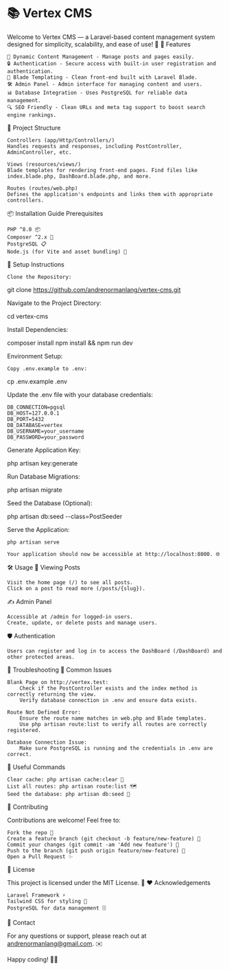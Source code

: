 # 📚 Vertex CMS

Welcome to Vertex CMS — a Laravel-based content management system designed for simplicity, scalability, and ease of use! 🌟
🚀 Features

    📝 Dynamic Content Management - Manage posts and pages easily.
    🔒 Authentication - Secure access with built-in user registration and authentication.
    🎨 Blade Templating - Clean front-end built with Laravel Blade.
    🛠️ Admin Panel - Admin interface for managing content and users.
    📊 Database Integration - Uses PostgreSQL for reliable data management.
    🔍 SEO Friendly - Clean URLs and meta tag support to boost search engine rankings.

📂 Project Structure

    Controllers (app/Http/Controllers/)
    Handles requests and responses, including PostController, AdminController, etc.

    Views (resources/views/)
    Blade templates for rendering front-end pages. Find files like index.blade.php, DashBoard.blade.php, and more.

    Routes (routes/web.php)
    Defines the application's endpoints and links them with appropriate controllers.

📦 Installation Guide
Prerequisites

    PHP ^8.0 📦
    Composer ^2.x 🧰
    PostgreSQL 📋
    Node.js (for Vite and asset bundling) 🚀

🔧 Setup Instructions

    Clone the Repository:

git clone https://github.com/andrenormanlang/vertex-cms.git

Navigate to the Project Directory:

cd vertex-cms

Install Dependencies:

composer install
npm install && npm run dev

Environment Setup:

    Copy .env.example to .env:

cp .env.example .env

Update the .env file with your database credentials:

    DB_CONNECTION=pgsql
    DB_HOST=127.0.0.1
    DB_PORT=5432
    DB_DATABASE=vertex
    DB_USERNAME=your_username
    DB_PASSWORD=your_password

Generate Application Key:

php artisan key:generate

Run Database Migrations:

php artisan migrate

Seed the Database (Optional):

php artisan db:seed --class=PostSeeder

Serve the Application:

    php artisan serve

    Your application should now be accessible at http://localhost:8000. 🌐

🛠️ Usage
🌟 Viewing Posts

    Visit the home page (/) to see all posts.
    Click on a post to read more (/posts/{slug}).

✍️ Admin Panel

    Accessible at /admin for logged-in users.
    Create, update, or delete posts and manage users.

🛡️ Authentication

    Users can register and log in to access the DashBoard (/DashBoard) and other protected areas.

🚨 Troubleshooting
🛑 Common Issues

    Blank Page on http://vertex.test:
        Check if the PostController exists and the index method is correctly returning the view.
        Verify database connection in .env and ensure data exists.

    Route Not Defined Error:
        Ensure the route name matches in web.php and Blade templates.
        Use php artisan route:list to verify all routes are correctly registered.

    Database Connection Issue:
        Make sure PostgreSQL is running and the credentials in .env are correct.

🔄 Useful Commands

    Clear cache: php artisan cache:clear 🧹
    List all routes: php artisan route:list 🗺️
    Seed the database: php artisan db:seed 🌱

🤝 Contributing

Contributions are welcome! Feel free to:

    Fork the repo 🍴
    Create a feature branch (git checkout -b feature/new-feature) 🌿
    Commit your changes (git commit -am 'Add new feature') 💬
    Push to the branch (git push origin feature/new-feature) 🚀
    Open a Pull Request ✨

📄 License

This project is licensed under the MIT License. 📜
❤️ Acknowledgements

    Laravel Framework ⚡
    Tailwind CSS for styling 💅
    PostgreSQL for data management 🗄️

📧 Contact

For any questions or support, please reach out at <andrenormanlang@gmail.com>. ✉️

Happy coding! 🎉🚀
